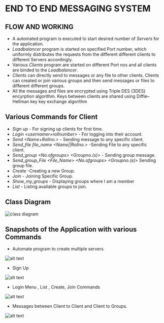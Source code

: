 # END TO END MESSAGING SYSTEM   

## FLOW AND WORKING
* A automated program is executed to start desired number of *Servers* for the application.
* *Loadbalancer* program is started on specified Port number, which uniformly distributes the requests from the different different clients to different Servers accordingly.
* Various *Clients* program are started on different Port nos and all clients are binded to the *Loadbalancer*.
* *Clients* can directly send to messages or any file to other clients. Clients can created or join various groups and then send messages or files to different different groups.
* All the messages and files are encrypted using Triple DES (3DES) encyrption algorithm. Keys between clients are shared using Diffie–Hellman key key exchange algorithm 

## Various Commands for Client
* *Sign up <username> <rollnumber> <password>* - For signing up clients for first time.
* *Login <usernamer+rollnumber> <password>* - For logging into their account.
* *Send <Name+Rollno.> <message>*          - Sending message to any specific client.            
* *Send_file file_name <Name||Rollno.>*    -Sending File to any specific client.
* *Send_group <No.ofgroups> <Groupno.(s)> <message>* - Sending group message.
* *Send_group_File <File_Name>  <No.ofgroups> <Groupno.(s)>* Sending group file.
* *Create <Groupname>* -Creating a new Group.
* *Join <Groupname>*   - Joining Specific Group.
* *Show_my_groups*    - Displaying groups where I am a member
* *List*             - Listing avaliable groups to join.

## Class Diagram

![class diagram](https://github.com/Danialkafeel/End-to-end-messaging-system/blob/main/Images/Class%20Diagram.jpg)

## Snapshots of the Application with various Commands

* Automate program to create multiple servers

![alt text](https://github.com/Danialkafeel/End-to-end-messaging-system/blob/main/Images/1_automate_program_for_servers.png)

* Sign Up

![alt text](https://github.com/Danialkafeel/End-to-end-messaging-system/blob/main/Images/2_signup_menu.png)

* Login Menu , List , Create, Join Commands

![alt text](https://github.com/Danialkafeel/End-to-end-messaging-system/blob/main/Images/3_login_menu_and_commands.png)

* Messages between Client to Client and Client to Groups.

![alt text](https://github.com/Danialkafeel/End-to-end-messaging-system/blob/main/Images/4_msg_p2p_and_p2group.png)
